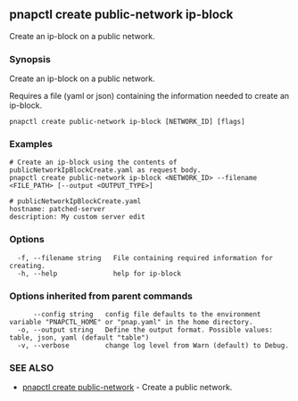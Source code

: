 ## pnapctl create public-network ip-block

Create an ip-block on a public network.

### Synopsis

Create an ip-block on a public network.

Requires a file (yaml or json) containing the information needed to create an ip-block.

```
pnapctl create public-network ip-block [NETWORK_ID] [flags]
```

### Examples

```
# Create an ip-block using the contents of publicNetworkIpBlockCreate.yaml as request body. 
pnapctl create public-network ip-block <NETWORK_ID> --filename <FILE_PATH> [--output <OUTPUT_TYPE>]

# publicNetworkIpBlockCreate.yaml
hostname: patched-server
description: My custom server edit
```

### Options

```
  -f, --filename string   File containing required information for creating.
  -h, --help              help for ip-block
```

### Options inherited from parent commands

```
      --config string   config file defaults to the environment variable "PNAPCTL_HOME" or "pnap.yaml" in the home directory.
  -o, --output string   Define the output format. Possible values: table, json, yaml (default "table")
  -v, --verbose         change log level from Warn (default) to Debug.
```

### SEE ALSO

* [pnapctl create public-network](pnapctl_create_public-network.md)	 - Create a public network.


